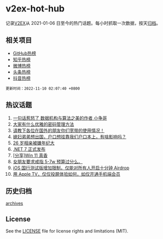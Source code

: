 # v2ex-hot-hub

 记录[V2EX](https://www.v2ex.com/)从 2021-01-06 日至今的热门话题。每小时抓取一次数据，按天[归档](archives)。
 
 ## 相关项目

- [GitHub热榜](https://github.com/lonnyzhang423/github-hot-hub)
- [知乎热榜](https://github.com/lonnyzhang423/zhihu-hot-hub)
- [微博热榜](https://github.com/lonnyzhang423/weibo-hot-hub)
- [头条热榜](https://github.com/lonnyzhang423/toutiao-hot-hub)
- [抖音热榜](https://github.com/lonnyzhang423/douyin-hot-hub)


 `更新时间：2022-11-10 02:07:40 +0800`

## 热议话题

1. [一句话惹怒了 数据机构与算法之美的作者 小争哥](https://www.v2ex.com/t/893803)
1. [大家有什么优雅的密码管理方法](https://www.v2ex.com/t/893857)
1. [请教下各位在国外的朋友你们宽带的使用情况！](https://www.v2ex.com/t/893786)
1. [媳妇弟弟想出国，户口想挂靠我们户口本上，有啥影响吗？](https://www.v2ex.com/t/893805)
1. [26 岁相亲被嫌年纪大](https://www.v2ex.com/t/893863)
1. [.NET 7 正式发布](https://www.v2ex.com/t/893739)
1. [[分享]Win 11 真香](https://www.v2ex.com/t/893847)
1. [女朋友要求戒指 5-7w 预算过分么。](https://www.v2ex.com/t/893975)
1. [iOS 国行测试版增加限制，仅能对所有人开启十分钟 Airdrop](https://www.v2ex.com/t/893929)
1. [用 Apple TV，仅仅投屏体验如何，如仅开通手机端会员](https://www.v2ex.com/t/893774)

## 历史归档

[archives](archives)

## License

See the [LICENSE](LICENSE) file for license rights and limitations (MIT).
